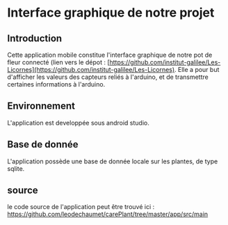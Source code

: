 # Interface graphique de notre projet

## Introduction

Cette application mobile constitue l'interface graphique de notre pot de fleur connecté (lien vers le dépot : [https://github.com/institut-galilee/Les-Licornes](https://github.com/institut-galilee/Les-Licornes).
Elle a pour but d'afficher les valeurs des capteurs reliés à l'arduino, et de transmettre certaines informations à l'arduino.

## Environnement
L'application est developpée sous android studio.

## Base de donnée

L'application possède une base de donnée locale sur les plantes, de type sqlite.

## source

le code source de l'application peut être trouvé ici : https://github.com/leodechaumet/carePlant/tree/master/app/src/main
